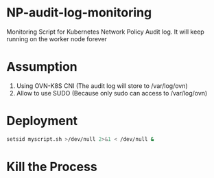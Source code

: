 # NP-audit-log-monitoring
Monitoring Script for Kubernetes Network Policy Audit log.
It will keep running on the worker node forever

# Assumption

1. Using OVN-K8S CNI (The audit log will store to /var/log/ovn)
2. Allow to use SUDO (Because only sudo can access to /var/log/ovn)

# Deployment

``` sh
setsid myscript.sh >/dev/null 2>&1 < /dev/null &
```

# Kill the Process

``` sh
```
